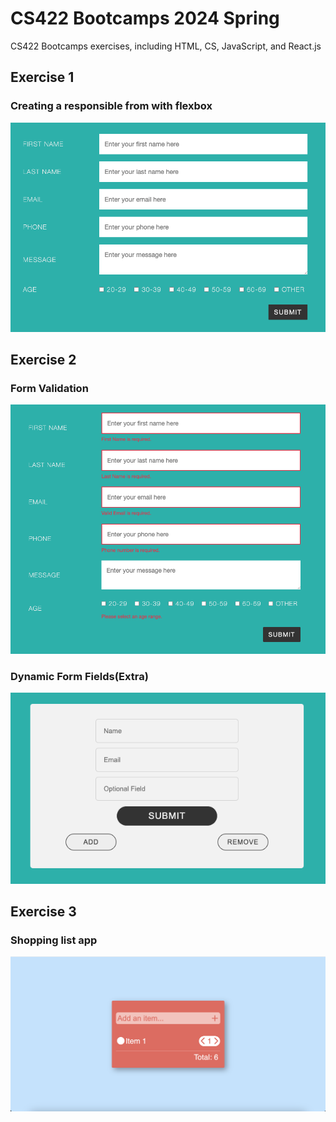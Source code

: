 # CS422 Bootcamps 2024 Spring
CS422 Bootcamps exercises, including HTML, CS, JavaScript, and React.js

## Exercise 1
### Creating a responsible from with flexbox

<img src="./exercise 1/exercise1.png">


## Exercise 2
### Form Validation

<img src="./exercise 2/validation.png">

### Dynamic Form Fields(Extra)
<p align="center">
    <img src="./exercise 2/dynamic.png">
</p>


## Exercise 3
### Shopping list app
<p align="center">
    <img src="./exercise 3/public/exercise3.png">
</p>

